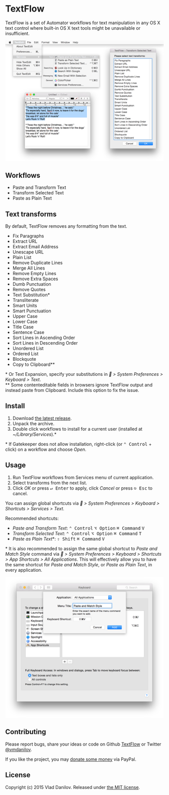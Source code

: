 # TextFlow

TextFlow is a set of Automator workflows for text manipulation in any OS X text control where built-in OS X text tools might be unavailable or insufficient.

<img src="screenshots/screenshot-textflow.png" alt="Screenshot of TextFlow" width="935">

## Workflows

- Paste and Transform Text
- Transform Selected Text
- Paste as Plain Text

## Text transforms

By default, TextFlow removes any formatting from the text.

- Fix Paragraphs
- Extract URL
- Extract Email Address
- Unescape URL
- Plain List
- Remove Duplicate Lines
- Merge All Lines
- Remove Empty Lines
- Remove Extra Spaces
- Dumb Punctuation
- Remove Quotes
- Text Substitution\*
- Transliterate
- Smart Units
- Smart Punctuation
- Upper Case
- Lower Case
- Title Case
- Sentence Case
- Sort Lines in Ascending Order
- Sort Lines in Descending Order
- Unordered List
- Ordered List
- Blockquote
- Copy to Clipboard\*\*

\* Or Text Expansion, specify your substitutions in * > System Preferences > Keyboard > Text*.  
\*\* Some contenteditable fields in browsers ignore TextFlow output and instead paste from Clipboard. Include this option to fix the issue.

## Install

1. Download [the latest release](https://github.com/vmdanilov/TextFlow/archive/master.zip).
2. Unpack the archive.
3. Double click workflows to install for a current user (installed at *~/Library/Services*).\*

\* If Gatekeeper does not allow installation, right-click (or <kbd>⌃ Control</kbd> + click) on a workflow and choose *Open*.

## Usage

1. Run TextFlow workflows from Services menu of current application.
2. Select transforms from the next list.
3. Click *OK* or press <kbd>↵ Enter</kbd> to apply, click *Cancel* or press <kbd>⎋ Esc</kbd> to cancel.

You can assign global shortcuts via * > System Preferences > Keyboard > Shortcuts > Services > Text*.

Recommended shortcuts:

- *Paste and Transform Text*: <kbd>⌃ Control</kbd> <kbd>⌥ Option</kbd> <kbd>⌘ Command</kbd> <kbd>V</kbd>
- *Transform Selected Text*: <kbd>⌃ Control</kbd> <kbd>⌥ Option</kbd> <kbd>⌘ Command</kbd> <kbd>T</kbd>
- *Paste as Plain Text*\*: <kbd>⇧ Shift</kbd> <kbd>⌘ Command</kbd> <kbd>V</kbd>

\* It is also recommended to assign the same global shortcut to *Paste and Match Style* command via * > System Preferences > Keyboard > Shortcuts > App Shortcuts > All Applications*. This will effectively allow you to have the same shortcut for *Paste and Match Style*, or *Paste as Plain Text*, in every application.

<img src="screenshots/screenshot-paste-and-match-style-shortcut.png" alt="Screenshot of assigning Paste and Match Style shortcut for all Apps" width="780">

## Contributing

Please report bugs, share your ideas or code on Github [TextFlow](https://github.com/vmdanilov/TextFlow) or Twitter [@vmdanilov](https://twitter.com/vmdanilov).

If you like the project, you may [donate some money](https://www.paypal.com/cgi-bin/webscr?cmd=_s-xclick&hosted_button_id=9P6XZDBV7UJKE) via PayPal.

## License

Copyright (c) 2015 Vlad Danilov. Released under [the MIT license](LICENSE.md).
